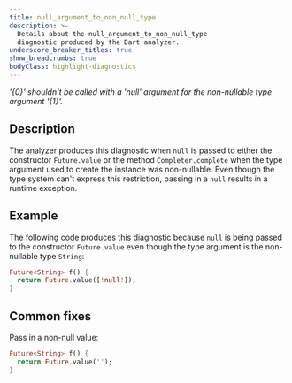 ```yaml
---
title: null_argument_to_non_null_type
description: >-
  Details about the null_argument_to_non_null_type
  diagnostic produced by the Dart analyzer.
underscore_breaker_titles: true
show_breadcrumbs: true
bodyClass: highlight-diagnostics
---
```


_'{0}' shouldn't be called with a 'null' argument for the non-nullable type argument '{1}'._

## Description

The analyzer produces this diagnostic when `null` is passed to either the
constructor `Future.value` or the method `Completer.complete` when the type
argument used to create the instance was non-nullable. Even though the type
system can't express this restriction, passing in a `null` results in a
runtime exception.

## Example

The following code produces this diagnostic because `null` is being passed
to the constructor `Future.value` even though the type argument is the
non-nullable type `String`:

```dart
Future<String> f() {
  return Future.value([!null!]);
}
```

## Common fixes

Pass in a non-null value:

```dart
Future<String> f() {
  return Future.value('');
}
```
